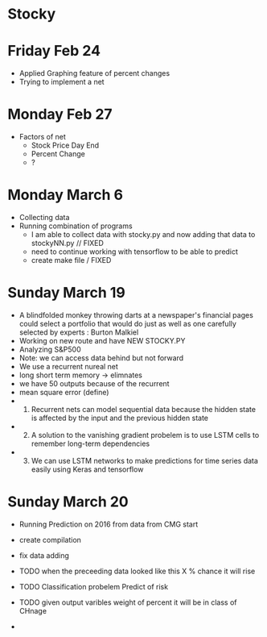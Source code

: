 # Stocky

# Friday Feb 24
- Applied Graphing feature of percent changes
- Trying to implement a net


# Monday Feb 27
- Factors of net
  - Stock Price Day End
  - Percent Change
  - ?

# Monday March 6
- Collecting data
- Running combination of programs
  - I am able to collect data with stocky.py and now adding that data to stockyNN.py // FIXED
  - need to continue working with tensorflow to be able to predict
  - create make file / FIXED


# Sunday March 19
- A blindfolded monkey throwing darts at a newspaper's financial pages could select a portfolio that would do just as well as one carefully selected by experts : Burton Malkiel
- Working on new route and have NEW STOCKY.PY
- Analyzing S&P500
- Note: we can access data behind but not forward
- We use a recurrent nureal net
- long short term memory -> elimnates
- we have 50 outputs because of the recurrent
- mean square error (define)
- 1.  Recurrent nets can model sequential data because the hidden state is affected by the input and the previous hidden state
- 2. A solution to the vanishing gradient probelem is to use LSTM cells to remember long-term dependencies
- 3. We can use LSTM networks to make predictions for time series data easily using Keras and tensorflow

# Sunday March 20
- Running Prediction on 2016 from data from CMG start
- create compilation
- fix data adding
- TODO when the preceeding data looked like this X % chance it will rise
- TODO Classification probelem Predict of risk

- TODO given output varibles weight of percent it will be in class of CHnage
-
